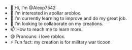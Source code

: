 - 👋 Hi, I’m @Alexp7542
- 👀 I’m interested in apollar aroblox.
- 🌱 I’m currently learning to improve and do my great job.
- 💞️ I’m looking to collaborate on my creations.
- 📫 How to reach me to learn more.
- 😄 Pronouns: i love roblox.
- ⚡ Fun fact: my creation is for military war ticoon

<!---
Alexp7542/Alexp7542 is a ✨ special ✨ repository because its `README.md` (this file) appears on your GitHub profile.
You can click the Preview link to take a look at your changes.
--->

